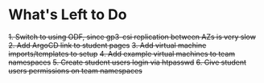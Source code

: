 # What's Left to Do
~~1. Switch to using ODF, since gp3-csi replication between AZs is very slow~~
~~2. Add ArgoCD link to student pages~~
~~3. Add virtual machine imports/templates to setup~~
~~4. Add example virtual machines to team namespaces~~
~~5. Create student users login via htpasswd~~
~~6. Give student users permissions on team namespaces~~
